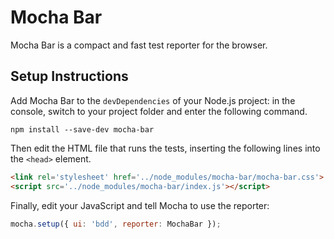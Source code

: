 # Mocha Bar

Mocha Bar is a compact and fast test reporter for the browser.

## Setup Instructions

Add Mocha Bar to the `devDependencies` of your Node.js project: in the console, switch to your
project folder and enter the following command.

```console
npm install --save-dev mocha-bar
```

Then edit the HTML file that runs the tests, inserting the following lines into the `<head>`
element.

```html
<link rel='stylesheet' href='../node_modules/mocha-bar/mocha-bar.css'>
<script src='../node_modules/mocha-bar/index.js'></script>
```

Finally, edit your JavaScript and tell Mocha to use the reporter:

```js
mocha.setup({ ui: 'bdd', reporter: MochaBar });
```
